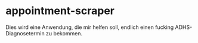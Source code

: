 # appointment-scraper

Dies wird eine Anwendung, die mir helfen soll, endlich einen fucking ADHS-Diagnosetermin zu bekommen.